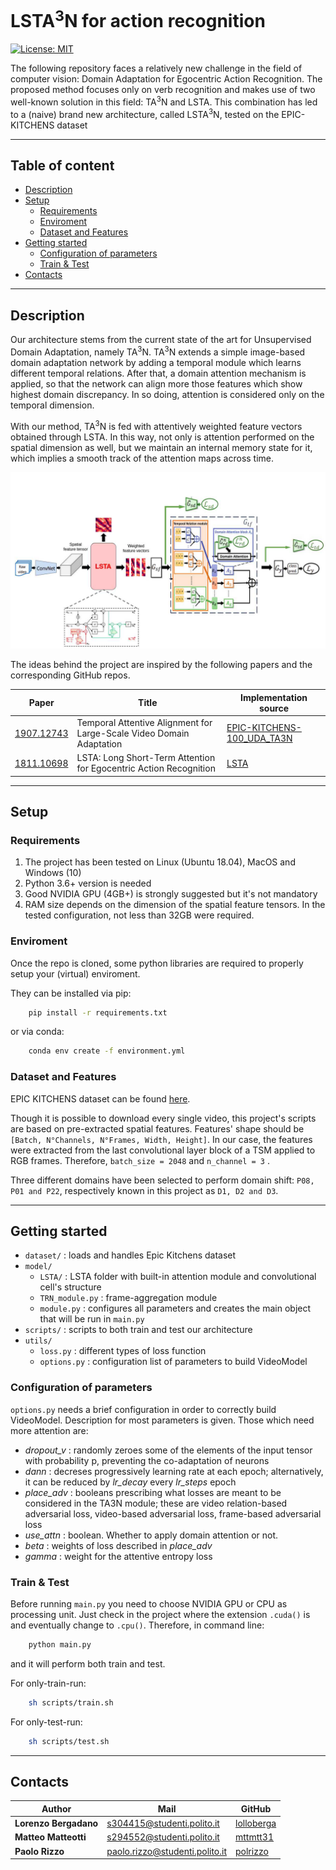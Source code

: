 # LSTA<sup>3</sup>N for action recognition

[![License: MIT](https://img.shields.io/badge/License-MIT-yellow.svg)](https://opensource.org/licenses/MIT)

The following repository faces a relatively new challenge in the field of computer vision: Domain Adaptation for Egocentric Action Recognition.
The proposed method focuses only on verb recognition and makes use of two well-known solution in this field: TA<sup>3</sup>N and LSTA.
This combination has led to a (naive) brand new architecture, called LSTA<sup>3</sup>N, tested on the EPIC-KITCHENS dataset

--------------------------------------------------------------

## Table of content
- [Description](#description)
- [Setup](#setup)
  - [Requirements](#requirements)
  - [Enviroment](#enviroment)
  - [Dataset and Features](#dataset-and-features)
- [Getting started](#getting-started)
    - [Configuration of parameters](#configuration-of-parameters)
    - [Train & Test](#train--test)
- [Contacts](#contacts)

--------------------------------------------------------------

## Description
Our architecture stems from the current state of the art for Unsupervised Domain Adaptation, namely TA<sup>3</sup>N.
TA<sup>3</sup>N extends a simple image-based domain adaptation network by adding a temporal module which learns different temporal relations. After that, a domain attention mechanism is applied, so that the network can align more those features which show highest domain discrepancy. In so doing, attention is considered only on the temporal dimension.
  
With our method, TA<sup>3</sup>N is fed with attentively weighted feature vectors obtained through LSTA. In this way, not only is attention performed on the spatial dimension as well, but we maintain an internal memory state for it, which implies a smooth track of the attention maps across time.

<p align="center"><img src="model/Architecture.jpg" alt="LSTA3N_Architecture" width="700"/></p>
  
The ideas behind the project are inspired by the following papers and the corresponding GitHub repos.

| Paper | Title | Implementation source |
| ----- | ----- | --------------------- |
| [1907.12743](https://arxiv.org/abs/1907.12743) | Temporal Attentive Alignment for Large-Scale Video Domain Adaptation | [EPIC-KITCHENS-100_UDA_TA3N](https://github.com/jonmun/EPIC-KITCHENS-100_UDA_TA3N) |
| [1811.10698](https://arxiv.org/abs/1811.10698) | LSTA: Long Short-Term Attention for Egocentric Action Recognition | [LSTA](https://github.com/swathikirans/LSTA) |

--------------------------------------------------------------

## Setup

### Requirements
1. The project has been tested on Linux (Ubuntu 18.04), MacOS and Windows (10)
2. Python 3.6+ version is needed
3. Good NVIDIA GPU (4GB+) is strongly suggested but it's not mandatory
4. RAM size depends on the dimension of the spatial feature tensors. In the tested configuration, not less than 32GB were required.

### Enviroment
Once the repo is cloned, some python libraries are required to properly setup your (virtual) enviroment.


They can be installed via pip:
```bash
    pip install -r requirements.txt
```

or via conda:
```bash
    conda env create -f environment.yml
```

### Dataset and Features
EPIC KITCHENS dataset can be found [here](https://epic-kitchens.github.io/2022). 

Though it is possible to download every single video, this project's scripts are based on pre-extracted spatial features. Features' shape should be `[Batch, N°Channels, N°Frames, Width, Height]`. In our case, the features were extracted from the last convolutional layer block of a TSM applied to RGB frames. Therefore, `batch_size = 2048` and `n_channel = 3` .

Three different domains have been selected to perform domain shift: `P08, P01 and P22`, respectively known in this project as `D1, D2 and D3`.

--------------------------------------------------------------

## Getting started

* `dataset/` : loads and handles Epic Kitchens dataset
* `model/`
    * `LSTA/` : LSTA folder with built-in attention module and convolutional cell's structure
    * `TRN_module.py` : frame-aggregation module
    * `module.py` : configures all parameters and creates the main object that will be run in `main.py`
* `scripts/` : scripts to both train and test our architecture
* `utils/`
    * `loss.py` : different types of loss function
    * `options.py` : configuration list of parameters to build VideoModel

### Configuration of parameters
`options.py` needs a brief configuration in order to correctly build VideoModel. Description for most parameters is given. Those which need more attention are:

* *dropout_v* : randomly zeroes some of the elements of the input tensor with probability p, preventing the co-adaptation of neurons
* *dann* : decreses progressively learning rate at each epoch; alternatively, it can be reduced by *lr_decay* every *lr_steps* epoch
* *place_adv* : booleans prescribing what losses are meant to be considered in the TA3N module; these are video relation-based adversarial loss, video-based adversarial loss, frame-based adversarial loss
* *use_attn* : boolean. Whether to apply domain attention or not.
* *beta* : weights of loss described in *place_adv*
* *gamma* : weight for the attentive entropy loss

### Train & Test
Before running `main.py` you need to choose NVIDIA GPU or CPU as processing unit. Just check in the project where the extension `.cuda()` is and eventually change to `.cpu()`. Therefore, in command line:

```bash
    python main.py
```
and it will perform both train and test.

For only-train-run:
```sh
    sh scripts/train.sh
```

For only-test-run:
```sh
    sh scripts/test.sh
```

--------------------------------------------------------------

## Contacts

| Author | Mail | GitHub | 
| ------ | ---- | ------ |
| **Lorenzo Bergadano** | s304415@studenti.polito.it | [lolloberga](https://github.com/lolloberga) |
| **Matteo Matteotti** | s294552@studenti.polito.it | [mttmtt31](https://github.com/mttmtt31) |
| **Paolo Rizzo** | paolo.rizzo@studenti.polito.it | [polrizzo](https://github.com/polrizzo) |


